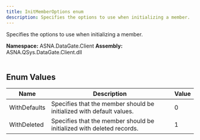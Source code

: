 ```yaml
---
title: InitMemberOptions enum
description: Specifies the options to use when initializing a member.
---
```


Specifies the options to use when initializing a member.

**Namespace:** ASNA.DataGate.Client
**Assembly:** ASNA.QSys.DataGate.Client.dll
<br>
<br>

## Enum Values

| Name | Description | Value
| --- | --- | --- 
| WithDefaults | Specifies that the member should be initialized with default values. | 0 |
| WithDeleted | Specifies that the member should be initialized with deleted records. | 1 |
